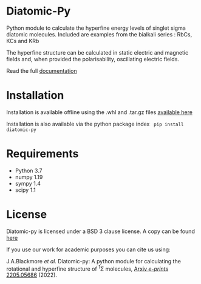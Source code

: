 # Diatomic-Py
Python module to calculate the hyperfine energy levels of singlet sigma diatomic molecules. Included are examples from the bialkali series : RbCs, KCs and KRb

The hyperfine structure can be calculated in static electric and magnetic fields and, when provided the polarisability, oscillating electric fields.

Read the full [documentation](https://diatomic-py.readthedocs.io)


# Installation

Installation is available offline using the .whl and .tar.gz files [available here](dist)

Installation is also available via the python package index
` pip install diatomic-py`

# Requirements
- Python 3.7
- numpy 1.19
- sympy 1.4
- scipy 1.1

# License

Diatomic-py is licensed under a BSD 3 clause license. A copy can be found [here](LICENSE)

If you use our work for academic purposes you can cite us using:

J.A.Blackmore *et al.* Diatomic-py: A python module for calculating the rotational and hyperfine structure of <sup>1</sup>Σ molecules, [Arxiv *e-prints* 2205.05686](https://arxiv.org/abs/2205.05686) (2022).
